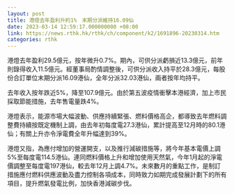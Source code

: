 ```yaml
---
layout: post
title: 港燈去年盈利升約1%　末期分派維持16.09仙
date: 2023-03-14 12:59:17.000000000 +08:00
link: https://news.rthk.hk/rthk/ch/component/k2/1691896-20230314.htm
categories: rthk
---
```


港燈去年盈利29.5億元，按年微升0.7%。期內，可供分派虧損近13.3億元，前年則錄得收入11.5億元。經董事局酌情調整後，可供分派收入持平於28.3億元，每股份合訂單位末期分派16.09港仙，全年分派32.03港仙，兩者按年均持平。

去年收入按年跌近5%，降至107.9億元。由於第五波疫情衝擊本港經濟，加上市民採取節能措施，去年售電量跌4%。

港燈表示，能源市場大幅波動、供應持續緊張、燃料價格高企，都導致去年燃料調整費持續按既定機制上調，由去年初每度電27.3港仙，累計提高至12月時的80.1港仙；有關上升亦令淨電費全年升幅達到39%。

港燈又指，為應付增加的營運開支，以及推行減碳措施等，將今年基本電價上調5%至每度電114.5港仙。連同燃料價格上升和增加使用天然氣，今年1月起的淨電價調整至每度電197港仙，較去年12月上調4.7%。未來數月的重點工作，是制訂措施應付燃料供應波動及盡力控制各項成本，同時致力如期完成發展計劃下的所有項目，提升燃氣發電比例，加快香港減碳步伐。
